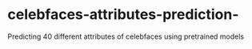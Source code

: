# celebfaces-attributes-prediction-
Predicting 40 different attributes of celebfaces using pretrained models
